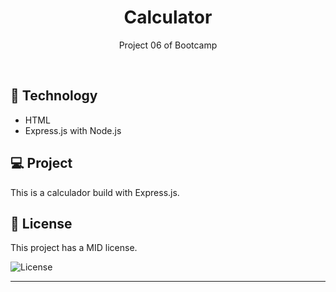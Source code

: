 <h1 align="center"> Calculator </h1>

<p align="center">
Project 06 of Bootcamp
</p>

<br>

## 🚀 Technology

- HTML
- Express.js with Node.js

## 💻 Project

This is a calculador build with Express.js.

## :memo: License

This project has a MID license.

<img alt="License" src="https://img.shields.io/static/v1?label=license&message=MIT&color=49AA26&labelColor=000000">


---
